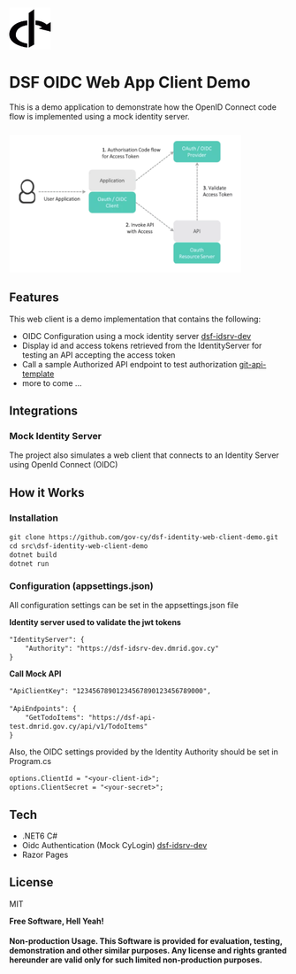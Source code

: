 ### <img src=https://github.com/gov-cy/govdesign/blob/main/oidc-logo.png height=75> 

# DSF OIDC Web App Client Demo
This is a demo application to demonstrate how the OpenID Connect code flow is implemented using a mock identity server.
### <img src=https://github.com/gov-cy/govdesign/blob/main/oidc.png height=250> 

## Features
This web client is a demo implementation that contains the following:
* OIDC Configuration using a mock identity server [dsf-idsrv-dev]
* Display id and access tokens retrieved from the IdentityServer for testing an API accepting the access token
* Call a sample Authorized API endpoint to test authorization  [git-api-template]
* more to come ...

## Integrations

### Mock Identity Server
The project also simulates a web client that connects to an Identity Server using OpenId Connect (OIDC)

## How it Works
### Installation
```
git clone https://github.com/gov-cy/dsf-identity-web-client-demo.git
cd src\dsf-identity-web-client-demo
dotnet build
dotnet run
```

### Configuration (appsettings.json)
All configuration settings can be set in the appsettings.json file

**Identity server used to validate the jwt tokens**
```
"IdentityServer": {
    "Authority": "https://dsf-idsrv-dev.dmrid.gov.cy"
}
```

**Call Mock API**
```
"ApiClientKey": "12345678901234567890123456789000",

"ApiEndpoints": {
    "GetTodoItems": "https://dsf-api-test.dmrid.gov.cy/api/v1/TodoItems"
}
```

Also, the OIDC settings provided by the Identity Authority should be set in Program.cs
```
options.ClientId = "<your-client-id>";
options.ClientSecret = "<your-secret>";
```

## Tech
* .NET6 C#
* Oidc Authentication (Mock CyLogin) [dsf-idsrv-dev]
* Razor Pages

## License

MIT

**Free Software, Hell Yeah!**

#### Non-production Usage. This Software is provided for evaluation, testing, demonstration and other similar purposes. Any license and rights granted hereunder are valid only for such limited non-production purposes.

[//]: # (These are reference links used in the body of this note and get stripped out when the markdown processor does its job.)

   [dsf-idsrv-dev]: <https://dsf-idsrv-dev.dmrid.gov.cy>   
   [git-repo-url]: <https://github.com/gov-cy/dsf-identity-web-client-demo>
   [dsf-api-standard]: <https://dsf.dmrid.gov.cy/2022/05/17/technical-policy/>
   [git-api-template]: <https://github.com/gov-cy/dsf-api-template-net6.git>
   [http-status-codes]: <https://learn.microsoft.com/en-us/dotnet/api/system.net.httpstatuscode?view=net-7.0>
